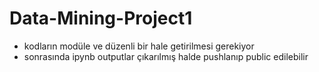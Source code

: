 # Data-Mining-Project1

- kodların modüle ve düzenli bir hale getirilmesi gerekiyor
- sonrasında ipynb outputlar çıkarılmış halde pushlanıp public edilebilir
